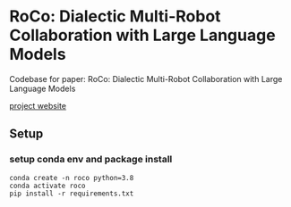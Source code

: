 # RoCo: Dialectic Multi-Robot Collaboration with Large Language Models
Codebase for paper: RoCo: Dialectic Multi-Robot Collaboration with Large Language Models 

[project website](https://project-roco.github.io) 

## Setup
### setup conda env and package install
```
conda create -n roco python=3.8 
conda activate roco
pip install -r requirements.txt
```
